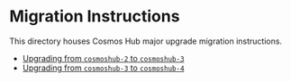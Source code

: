 <!--
order: false
parent:
  title: Migration Instructions
  order: 9
markdown-link-check-disable
-->

# Migration Instructions

This directory houses Cosmos Hub major upgrade migration instructions.

- [Upgrading from `cosmoshub-2` to `cosmoshub-3`](cosmoshub-2.md)
- [Upgrading from `cosmoshub-3` to `cosmoshub-4`](cosmoshub-3.md)
<!-- markdown-link-check-enable -->